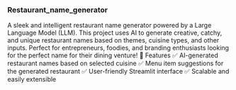 ### Restaurant_name_generator
A sleek and intelligent restaurant name generator powered by a Large Language Model (LLM). This project uses AI to generate creative, catchy, and unique restaurant names based on themes, cuisine types, and other inputs. Perfect for entrepreneurs, foodies, and branding enthusiasts looking for the perfect name for their dining venture!
🎯 Features
✅ AI-generated restaurant names based on selected cuisine
✅ Menu item suggestions for the generated restaurant
✅ User-friendly Streamlit interface
✅ Scalable and easily extensible
